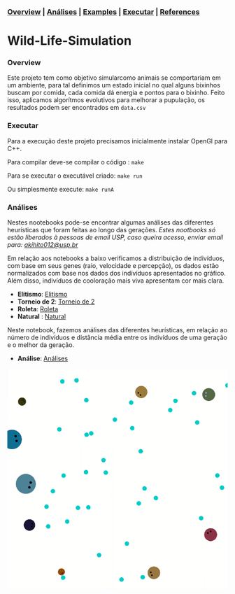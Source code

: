 ### [Overview](#overview) | [Análises](#análises) | [Examples](#examples)  | [Executar](#executar) | [References](#references) 

# Wild-Life-Simulation

### Overview
Este projeto tem como objetivo simularcomo animais se comportariam em um ambiente, para tal definimos um estado inicial no qual alguns bixinhos buscam por comida, cada comida dá energia e pontos para o bixinho. Feito isso, aplicamos algorítmos evolutivos para melhorar a pupulação, os resultados podem ser encontrados em <code>data.csv</code>

### Executar
Para a execução deste projeto precisamos inicialmente instalar OpenGl para C++.

Para compilar deve-se compilar o código : <code>make</code>

Para se executar o executável criado: <code>make run</code>

Ou simplesmente execute: <code>make runA</code>

### Análises
Nestes nootebooks pode-se encontrar algumas análises das diferentes heurísticas que foram feitas ao longo das gerações. *Estes nootbooks só estão liberados à pessoas de email USP, caso queira acesso, enviar email para: akihito012@usp.br*

Em relação aos notebooks a baixo verificamos a distribuição de indivíduos, com base em seus genes (raio, velocidade e percepção), os dados estão normalizados com base nos dados dos indivíduos apresentados no gráfico. Além disso, indivíduos de cooloração mais viva apresentam cor mais clara.
 - **Elitismo**: [Elitismo](https://colab.research.google.com/drive/1n7B501ufRxevHtluHJtugB5h8x1YULJ0?usp=sharing)
 - **Torneio de 2**: [Torneio de 2](https://colab.research.google.com/drive/1PvCg96njYaVw2nVkTa2q4pPey0ie5cmb?usp=sharing)
 - **Roleta**: [Roleta](https://colab.research.google.com/drive/15TlJLa1dT7DNxu--EtM_KhlSb-x4ETl8?usp=sharing)
 - **Natural** : [Natural](https://colab.research.google.com/drive/1DAOj2WCbd1njS20uipnF1o_LK_92xLOp?usp=sharing)

Neste notebook, fazemos análises das diferentes heurísticas, em relação ao número de indivíduos e distância média entre os indivíduos de uma geração e o melhor da geração.
 - **Análise**: [Análises](https://colab.research.google.com/drive/1E2C6wToPrB1EkcMeVv_g5VoCWY3v7UaF?usp=sharing) 

<p align="center">
<img src="https://github.com/Vakihito/Wild-Life-Simulation/blob/main/wild.gif" width="600"/>
</p>
